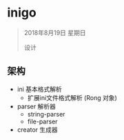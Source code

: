 # inigo

> 2018年8月19日 星期日
>
> 设计



## 架构

- ini 基本格式解析
  - 扩展ini文件格式解析 (Rong 对象)
- parser 解析器
  - string-parser
  - file-parser
- creator 生成器


